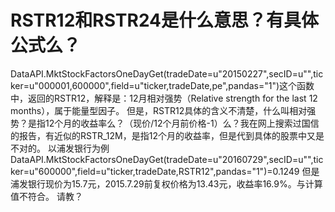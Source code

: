 # RSTR12和RSTR24是什么意思？有具体公式么？

DataAPI.MktStockFactorsOneDayGet(tradeDate=u"20150227",secID=u"",ticker=u"000001,600000",field=u"ticker,tradeDate,pe",pandas="1")这个函数中，返回的RSTR12，解释是：12月相对强势（Relative strength for the last 12 months），属于能量型因子。
但是，RSTR12具体的含义不清楚，什么叫相对强势？是指12个月的收益率么？（现价/12个月前价格-1）么？我在网上搜索过国信的报告，有近似的RSTR_12M，是指12个月的收益率，但是代到具体的股票中又是不对的。
以浦发银行为例
DataAPI.MktStockFactorsOneDayGet(tradeDate=u"20160729",secID=u"",ticker=u"600000",field=u"ticker,tradeDate,RSTR12",pandas="1")=0.1249
但是浦发银行现价为15.7元，2015.7.29前复权价格为13.43元，收益率16.9%。与计算值不符合。
请教？
